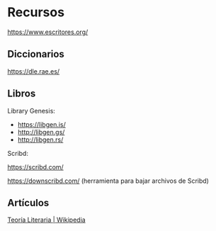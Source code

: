 # Recursos

https://www.escritores.org/

## Diccionarios 

https://dle.rae.es/

## Libros 

Library Genesis: 

- https://libgen.is/
- http://libgen.gs/
- http://libgen.rs/

Scribd:

https://scribd.com/ 

https://downscribd.com/ (herramienta para bajar archivos de Scribd)

## Artículos 

[Teoría Literaria | Wikipedia](https://en.wikipedia.org/wiki/Literary_theory)
